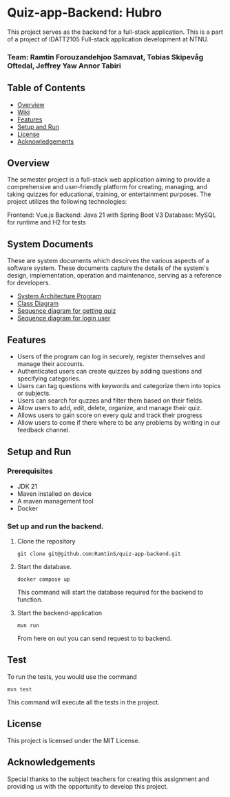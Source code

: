 # Quiz-app-Backend: Hubro
This project serves as the backend for a full-stack application. This is a part of a project of IDATT2105 Full-stack application development at NTNU.

### Team: Ramtin Forouzandehjoo Samavat, Tobias Skipevåg Oftedal, Jeffrey Yaw Annor Tabiri

## Table of Contents 
- [Overview](#overview)
- [Wiki](#wiki)
- [Features](#features)
- [Setup and Run](#setup-and-run)
- [License](#license)
- [Acknowledgements](#acknowledgements)

## Overview
The semester project is a full-stack web application aiming to provide a comprehensive and user-friendly platform for creating, managing, and taking quizzes for educational, training, or entertainment purposes. The project utilizes the following technologies:

Frontend: Vue.js
Backend: Java 21 with Spring Boot V3
Database: MySQL for runtime and H2 for tests

## System Documents
These are system documents which descirves the various aspects of a software system. These documents capture the details of the system's design, implementation, operation and maintenance, serving as a reference for developers.
- [System Architecture Program](docs/system-architect-diagram.png)
- [Class Diagram](docs/Class-Diagram.png)
- [Sequence diagram for getting quiz](docs/getQuizDiagram.png)
- [Sequence diagram for login user](docs/loginDiagram.png)

## Features
* Users of the program can log in securely, register themselves and manage their accounts.
* Authenticated users can create quizzes by adding questions and specifying categories.
* Users can tag questions with keywords and categorize them into topics or subjects.
* Users can search for quzzes and filter them based on their fields.
* Allow users to add, edit, delete, organize, and manage their quiz.
* Allows users to gain score on every quiz and track their progress
* Allow users to come if there where to be any problems by writing in our feedback channel.

## Setup and Run

### Prerequisites
 - JDK 21
 - Maven installed on device
 - A maven management tool
 - Docker

### Set up and run the backend.

1. Clone the repository
   ```
   git clone git@github.com:RamtinS/quiz-app-backend.git
   ```

2. Start the database.
   ```
   docker compose up
   ```
   This command will start the database required for the backend to function.

3. Start the backend-application
   ```
   mvn run
   ```
   From here on out you can send request to to backend.

## Test
To run the tests, you would use the command
   ```
   mvn test
   ```
This command will execute all the tests in the project.


## License
This project is licensed under the MIT License.

## Acknowledgements
Special thanks to the subject teachers for creating this assignment and providing us with the opportunity to develop this project.
